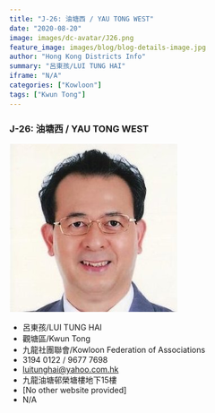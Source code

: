 ```yaml
---
title: "J-26: 油塘西 / YAU TONG WEST"
date: "2020-08-20"
image: images/dc-avatar/J26.png
feature_image: images/blog/blog-details-image.jpg
author: "Hong Kong Districts Info"
summary: "呂東孩/LUI TUNG HAI"
iframe: "N/A"
categories: ["Kowloon"]
tags: ["Kwun Tong"]
---
```


### J-26: 油塘西 / YAU TONG WEST  
![](/images/dc-avatar/J26.png)  

 - 呂東孩/LUI TUNG HAI  
 - 觀塘區/Kwun Tong  
 - 九龍社團聯會/Kowloon Federation of Associations  
 - 3194 0122 / 9677 7698  
 - luitunghai@yahoo.com.hk  
 - 九龍油塘邨榮塘樓地下15樓  
 - [No other website provided]  
 - N/A
